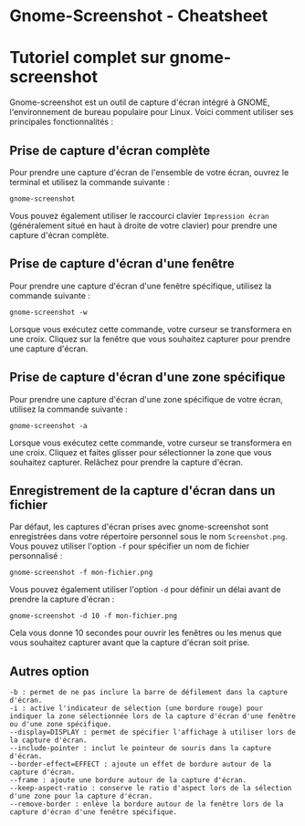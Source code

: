 Gnome-Screenshot - Cheatsheet
===============
<!-- meta ------------------------------------------------------------------------------

Description ==  Cheatsheet de l'outils de capture de Gnome
Tags        ==  Cheatsheet Tool Gnome Capture Screenshot

Post_Type   ==  Cheatsheet
Preview     ==  cli
Author      ==  Loxcy

Version     == 0.1
Featured    == True
Visible     == False
Draft       == True

created_at  == 2022-01-10 00:00:00
published_at== 2022-01-10 00:00:00
updated_at   == 2022-01-10 00:00:00


---------------------------------------------------------------------------- endmeta -->

# Tutoriel complet sur gnome-screenshot

Gnome-screenshot est un outil de capture d'écran intégré à GNOME, l'environnement de bureau populaire pour Linux. Voici comment utiliser ses principales fonctionnalités :

## Prise de capture d'écran complète

Pour prendre une capture d'écran de l'ensemble de votre écran, ouvrez le terminal et utilisez la commande suivante :

```
gnome-screenshot
```

Vous pouvez également utiliser le raccourci clavier `Impression écran` (généralement situé en haut à droite de votre clavier) pour prendre une capture d'écran complète.

## Prise de capture d'écran d'une fenêtre

Pour prendre une capture d'écran d'une fenêtre spécifique, utilisez la commande suivante :

```
gnome-screenshot -w
```

Lorsque vous exécutez cette commande, votre curseur se transformera en une croix. Cliquez sur la fenêtre que vous souhaitez capturer pour prendre une capture d'écran.

## Prise de capture d'écran d'une zone spécifique

Pour prendre une capture d'écran d'une zone spécifique de votre écran, utilisez la commande suivante :

```
gnome-screenshot -a
```

Lorsque vous exécutez cette commande, votre curseur se transformera en une croix. Cliquez et faites glisser pour sélectionner la zone que vous souhaitez capturer. Relâchez pour prendre la capture d'écran.

## Enregistrement de la capture d'écran dans un fichier

Par défaut, les captures d'écran prises avec gnome-screenshot sont enregistrées dans votre répertoire personnel sous le nom `Screenshot.png`. Vous pouvez utiliser l'option `-f` pour spécifier un nom de fichier personnalisé :

```
gnome-screenshot -f mon-fichier.png
```

Vous pouvez également utiliser l'option `-d` pour définir un délai avant de prendre la capture d'écran :

```
gnome-screenshot -d 10 -f mon-fichier.png
```

Cela vous donne 10 secondes pour ouvrir les fenêtres ou les menus que vous souhaitez capturer avant que la capture d'écran soit prise.

## Autres option
    -b : permet de ne pas inclure la barre de défilement dans la capture d'écran.
    -i : active l'indicateur de sélection (une bordure rouge) pour indiquer la zone sélectionnée lors de la capture d'écran d'une fenêtre ou d'une zone spécifique.
    --display=DISPLAY : permet de spécifier l'affichage à utiliser lors de la capture d'écran.
    --include-pointer : inclut le pointeur de souris dans la capture d'écran.
    --border-effect=EFFECT : ajoute un effet de bordure autour de la capture d'écran.
    --frame : ajoute une bordure autour de la capture d'écran.
    --keep-aspect-ratio : conserve le ratio d'aspect lors de la sélection d'une zone pour la capture d'écran.
    --remove-border : enlève la bordure autour de la fenêtre lors de la capture d'écran d'une fenêtre spécifique.

